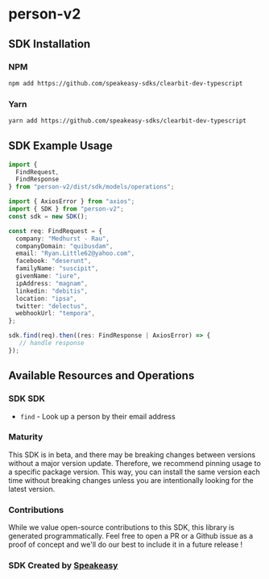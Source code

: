 # person-v2

<!-- Start SDK Installation -->
## SDK Installation

### NPM

```bash
npm add https://github.com/speakeasy-sdks/clearbit-dev-typescript
```

### Yarn

```bash
yarn add https://github.com/speakeasy-sdks/clearbit-dev-typescript
```
<!-- End SDK Installation -->

## SDK Example Usage
<!-- Start SDK Example Usage -->
```typescript
import {
  FindRequest,
  FindResponse
} from "person-v2/dist/sdk/models/operations";

import { AxiosError } from "axios";
import { SDK } from "person-v2";
const sdk = new SDK();

const req: FindRequest = {
  company: "Medhurst - Rau",
  companyDomain: "quibusdam",
  email: "Ryan.Little62@yahoo.com",
  facebook: "deserunt",
  familyName: "suscipit",
  givenName: "iure",
  ipAddress: "magnam",
  linkedin: "debitis",
  location: "ipsa",
  twitter: "delectus",
  webhookUrl: "tempora",
};

sdk.find(req).then((res: FindResponse | AxiosError) => {
   // handle response
});
```
<!-- End SDK Example Usage -->

<!-- Start SDK Available Operations -->
## Available Resources and Operations

### SDK SDK

* `find` - Look up a person by their email address
<!-- End SDK Available Operations -->

### Maturity

This SDK is in beta, and there may be breaking changes between versions without a major version update. Therefore, we recommend pinning usage
to a specific package version. This way, you can install the same version each time without breaking changes unless you are intentionally
looking for the latest version.

### Contributions

While we value open-source contributions to this SDK, this library is generated programmatically.
Feel free to open a PR or a Github issue as a proof of concept and we'll do our best to include it in a future release !

### SDK Created by [Speakeasy](https://docs.speakeasyapi.dev/docs/using-speakeasy/client-sdks)

